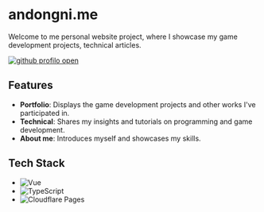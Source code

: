 # andongni.me
Welcome to me personal website project, where I showcase my game development projects, technical articles.

[![github profilo open](https://hackmd.io/_uploads/BJ360C7aR.jpg)](https://andongni.me)

## Features
- **Portfolio**: Displays the game development projects and other works I've participated in.
- **Technical**: Shares my insights and tutorials on programming and game development.
- **About me**: Introduces myself and showcases my skills.

## Tech Stack
- ![Vue](https://img.shields.io/badge/Vue.js-35495E?style=for-the-badge&logo=vuedotjs&logoColor=4FC08D)
- ![TypeScript](https://img.shields.io/badge/TypeScript-3178C6?style=for-the-badge&logo=typescript&logoColor=white)
- ![Cloudflare Pages](https://img.shields.io/badge/Cloudflare_Pages-F38020?style=for-the-badge&logo=cloudflare&logoColor=white)

